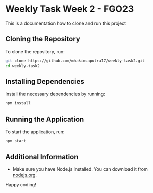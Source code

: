 # Weekly Task Week 2 - FGO23

This is a documentation how to clone and run this project

## Cloning the Repository

To clone the repository, run:

```bash
git clone https://github.com/mhakimsaputra17/weekly-task2.git
cd weekly-task2
```

## Installing Dependencies

Install the necessary dependencies by running:

```bash
npm install
```

## Running the Application

To start the application, run:

```bash
npm start
```

## Additional Information

- Make sure you have Node.js installed. You can download it from [nodejs.org](https://nodejs.org/).

Happy coding!